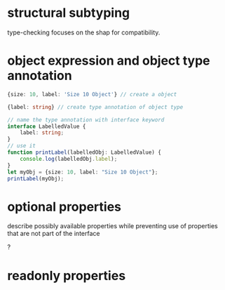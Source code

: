 # structural subtyping

type-checking focuses on the shap for compatibility.

# object expression and object type annotation

```typescript
{size: 10, label: 'Size 10 Object'} // create a object

{label: string} // create type annotation of object type

// name the type annotation with interface keyword
interface LabelledValue {
    label: string;
}
// use it
function printLabel(labelledObj: LabelledValue) {
    console.log(labelledObj.label);
}
let myObj = {size: 10, label: "Size 10 Object"};
printLabel(myObj);
```

# optional properties

describe possibly available properties while preventing use of properties that are not part of the interface

?

# readonly properties

